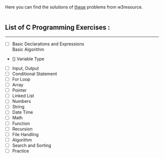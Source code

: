 Here you can find the solutions of [these](https://www.w3resource.com/c-programming-exercises/) problems from w3resource.<br><br>
## List of C Programming Exercises :
<hr>

- [ ] Basic Declarations and Expressions<br>
Basic Algorithm<br> 
- [] Variable Type<br>
- [ ] Input, Output<br>
- [ ] Conditional Statement<br>
- [ ] For Loop<br>
- [ ] Array<br>
- [ ] Pointer<br>
- [ ] Linked List<br>
- [ ] Numbers<br>
- [ ] String<br>
- [ ] Date Time<br>
- [ ] Math<br>
- [ ] Function<br>
- [ ] Recursion<br>
- [ ] File Handling<br>
- [ ] Algorithm<br>
 - [ ] Search and Sorting<br>
 - [ ] Practice<br>
